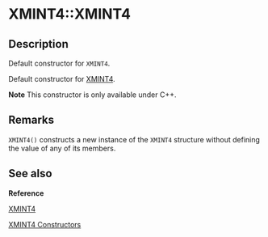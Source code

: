 # XMINT4::XMINT4

## Description

Default constructor for `XMINT4`.

Default constructor for [XMINT4](https://learn.microsoft.com/windows/desktop/direct3dhlsl/xmint4).

**Note** This constructor is only available under C++.

## Remarks

`XMINT4()` constructs a new instance of the `XMINT4` structure without
defining the value of any of its members.

## See also

**Reference**

[XMINT4](https://learn.microsoft.com/windows/desktop/direct3dhlsl/xmint4)

[XMINT4 Constructors](https://learn.microsoft.com/windows/desktop/api/directxmath/nf-directxmath-xmint4-xmint4(constint32_t))